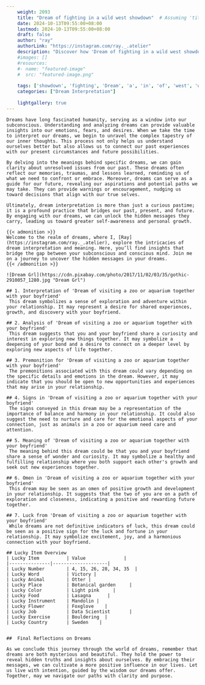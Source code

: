 ```yaml
---
    weight: 2093
    title: "Dream of fighting in a wild west showdown"  # Assuming 'title' column exists
    date: 2024-10-13T09:55:00+08:00
    lastmod: 2024-10-13T09:55:00+08:00
    draft: false
    author: "ray"
    authorLink: "https://instagram.com/ray._.atelier"
    description: "Discover how 'Dream of fighting in a wild west showdown' can interpret your future and uncover its significant meanings in your life."
    #images: []
    #resources:
    #- name: "featured-image"
    #  src: "featured-image.png"
    
    tags: ['showdown', 'fighting', 'Dream', 'a', 'in', 'of', 'west', 'wild']
    categories: ["Dream Interpretation"]
    
    lightgallery: true
---
```

    
    Dreams have long fascinated humanity, serving as a window into our subconscious. Understanding and analyzing dreams can provide valuable insights into our emotions, fears, and desires. When we take the time to interpret our dreams, we begin to unravel the complex tapestry of our inner thoughts. This process not only helps us understand ourselves better but also allows us to connect our past experiences with our present circumstances and future possibilities.
    
    By delving into the meanings behind specific dreams, we can gain clarity about unresolved issues from our past. These dreams often reflect our memories, traumas, and lessons learned, reminding us of what we need to confront or embrace. Moreover, dreams can serve as a guide for our future, revealing our aspirations and potential paths we may take. They can provide warnings or encouragement, nudging us toward decisions that align with our true selves.
    
    Ultimately, dream interpretation is more than just a curious pastime; it is a profound practice that bridges our past, present, and future. By engaging with our dreams, we can unlock the hidden messages they carry, leading us toward greater self-awareness and personal growth.
    
    {{< admonition >}}
    Welcome to the realm of dreams, where I, [Ray](https://instagram.com/ray._.atelier), explore the intricacies of dream interpretation and meaning. Here, you’ll find insights that bridge the gap between your subconscious and conscious mind. Join me on a journey to uncover the hidden messages in your dreams.
    {{< /admonition >}}
    
    ![Dream Grl](https://cdn.pixabay.com/photo/2017/11/02/03/35/gothic-2910057_1280.jpg "Dream Grl")
    
    ## 1. Interpretation of 'Dream of visiting a zoo or aquarium together with your boyfriend'
     This dream symbolizes a sense of exploration and adventure within your relationship. It may represent a desire for shared experiences, growth, and discovery with your boyfriend.
    
    ## 2. Analysis of 'Dream of visiting a zoo or aquarium together with your boyfriend'
     This dream suggests that you and your boyfriend share a curiosity and interest in exploring new things together. It may symbolize a deepening of your bond and a desire to connect on a deeper level by exploring new aspects of life together.
    
    ## 3. Premonition for 'Dream of visiting a zoo or aquarium together with your boyfriend'
     The premonitions associated with this dream could vary depending on the specific details and emotions in the dream. However, it may indicate that you should be open to new opportunities and experiences that may arise in your relationship.
    
    ## 4. Signs in 'Dream of visiting a zoo or aquarium together with your boyfriend'
     The signs conveyed in this dream may be a representation of the importance of balance and harmony in your relationship. It could also suggest the need to nurture and care for the emotional aspects of your connection, just as animals in a zoo or aquarium need care and attention.
    
    ## 5. Meaning of 'Dream of visiting a zoo or aquarium together with your boyfriend'
     The meaning behind this dream could be that you and your boyfriend share a sense of wonder and curiosity. It may symbolize a healthy and fulfilling relationship where you both support each other's growth and seek out new experiences together.
    
    ## 6. Omen in 'Dream of visiting a zoo or aquarium together with your boyfriend'
     This dream may be seen as an omen of positive growth and development in your relationship. It suggests that the two of you are on a path of exploration and closeness, indicating a positive and rewarding future together.
    
    ## 7. Luck from 'Dream of visiting a zoo or aquarium together with your boyfriend'
     While dreams are not definitive indicators of luck, this dream could be seen as a positive sign for the luck and fortune in your relationship. It may symbolize excitement, joy, and a harmonious connection with your boyfriend.
    
    ## Lucky Item Overview
    | Lucky Item          | Value              |
    |---------------|--------------------|
    | Lucky Number        | 4, 15, 26, 28, 34, 35  |
    | Lucky Word          | Victory |
    | Lucky Animal        | Otter |
    | Lucky Place         | Botanical garden     |
    | Lucky Color         | Light pink     |
    | Lucky Food          | Lasagna      |
    | Lucky Instrument    | Mandolin |
    | Lucky Flower        | Foxglove    |
    | Lucky Job           | Data Scientist       |
    | Lucky Exercise      | Bouldering  |
    | Lucky Country       | Sweden    |
    
    
    ##  Final Reflections on Dreams
    
    As we conclude this journey through the world of dreams, remember that dreams are both mysterious and beautiful. They hold the power to reveal hidden truths and insights about ourselves. By embracing their messages, we can cultivate a more positive influence in our lives. Let us live with intention, guided by the wisdom our dreams offer. Together, may we navigate our paths with clarity and purpose.
    